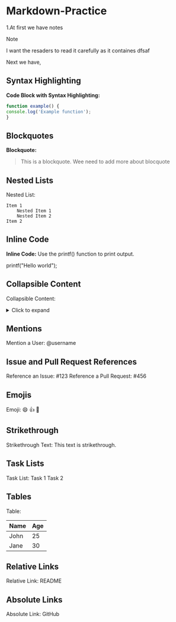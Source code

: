 # Markdown-Practice


1.At first we have notes

> [!NOTE]
> I want the resaders to read it carefully as it containes
> dfsaf

Next we have, 


## Syntax Highlighting

**Code Block with Syntax Highlighting:** 
```javascript
function example() {
console.log('Example function');
}
```




## Blockquotes
**Blockquote:**
> This is a blockquote. Wee need to add more about blocquote


## Nested Lists

Nested List:

    Item 1
        Nested Item 1
        Nested Item 2
    Item 2

    
## Inline Code
**Inline Code:**
Use the printf() function to print output.

printf("Hello world");

## Collapsible Content
Collapsible Content:

<details> 
    <summary>Click to expand</summary> 
    Collapsible content goes here. 
</details>

## Mentions
Mention a User: @username

## Issue and Pull Request References
Reference an Issue: #123
Reference a Pull Request: #456

## Emojis
Emoji: :smile: :thumbsup: :rocket:

## Strikethrough
 Strikethrough Text: This text is strikethrough.

## Task Lists

Task List:
    Task 1
    Task 2

## Tables

Table:

| Name | Age |
|------|-----|
| John | 25 |
| Jane | 30 |


## Relative Links

Relative Link: README

## Absolute Links

Absolute Link: GitHub

